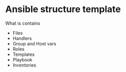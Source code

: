 # Ansible structure template

What is contains
- Files
- Handlers
- Group and Host vars
- Roles
- Templates
- Playbook
- Inventories
